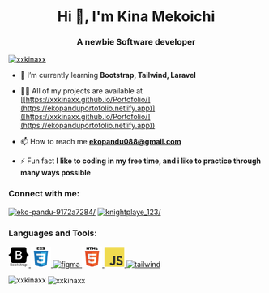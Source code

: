 <h1 align="center">Hi 👋, I'm Kina Mekoichi</h1>
<h3 align="center">A newbie Software developer</h3>

<p align="left"> <a href="https://github.com/ryo-ma/github-profile-trophy"><img src="https://github-profile-trophy.vercel.app/?username=xxkinaxx" alt="xxkinaxx" /></a> </p>

- 🌱 I’m currently learning **Bootstrap, Tailwind, Laravel**

- 👨‍💻 All of my projects are available at [[https://xxkinaxx.github.io/Portofolio/](https://ekopanduportofolio.netlify.app)]([https://xxkinaxx.github.io/Portofolio/](https://ekopanduportofolio.netlify.app))

- 📫 How to reach me **ekopandu088@gmail.com**

- ⚡ Fun fact **I like to coding in my free time, and i like to practice through many ways possible**

<h3 align="left">Connect with me:</h3>
<p align="left">
<a href="https://linkedin.com/in/eko-pandu-9172a7284/" target="blank"><img align="center" src="https://raw.githubusercontent.com/rahuldkjain/github-profile-readme-generator/master/src/images/icons/Social/linked-in-alt.svg" alt="eko-pandu-9172a7284/" height="30" width="40" /></a>
<a href="https://instagram.com/knightplaye_123/" target="blank"><img align="center" src="https://raw.githubusercontent.com/rahuldkjain/github-profile-readme-generator/master/src/images/icons/Social/instagram.svg" alt="knightplaye_123/" height="30" width="40" /></a>
</p>

<h3 align="left">Languages and Tools:</h3>
<p align="left"> <a href="https://getbootstrap.com" target="_blank" rel="noreferrer"> <img src="https://raw.githubusercontent.com/devicons/devicon/master/icons/bootstrap/bootstrap-plain-wordmark.svg" alt="bootstrap" width="40" height="40"/> </a> <a href="https://www.w3schools.com/css/" target="_blank" rel="noreferrer"> <img src="https://raw.githubusercontent.com/devicons/devicon/master/icons/css3/css3-original-wordmark.svg" alt="css3" width="40" height="40"/> </a> <a href="https://www.figma.com/" target="_blank" rel="noreferrer"> <img src="https://www.vectorlogo.zone/logos/figma/figma-icon.svg" alt="figma" width="40" height="40"/> </a> <a href="https://www.w3.org/html/" target="_blank" rel="noreferrer"> <img src="https://raw.githubusercontent.com/devicons/devicon/master/icons/html5/html5-original-wordmark.svg" alt="html5" width="40" height="40"/> </a> <a href="https://developer.mozilla.org/en-US/docs/Web/JavaScript" target="_blank" rel="noreferrer"> <img src="https://raw.githubusercontent.com/devicons/devicon/master/icons/javascript/javascript-original.svg" alt="javascript" width="40" height="40"/> </a> <a href="https://tailwindcss.com/" target="_blank" rel="noreferrer"> <img src="https://www.vectorlogo.zone/logos/tailwindcss/tailwindcss-icon.svg" alt="tailwind" width="40" height="40"/> </a> </p>

<p><img align="left" src="https://github-readme-stats.vercel.app/api/top-langs?username=xxkinaxx&show_icons=true&locale=en&layout=compact" alt="xxkinaxx" /></p>

<p>&nbsp;<img align="center" src="https://github-readme-stats.vercel.app/api?username=xxkinaxx&show_icons=true&locale=en" alt="xxkinaxx" /></p>

